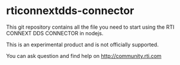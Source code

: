 rticonnextdds-connector
=======================
This git repository contains all the file you need to start using the RTI CONNEXT DDS CONNECTOR in nodejs.

This is an experimental product and is not officially supported. 

You can ask question and find help on http://community.rti.com

